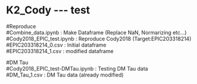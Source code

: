 # K2_Cody --- test

#Reproduce   
#Combine_data.ipynb : Make Dataframe (Replace NaN, Normarizing etc...)   
#Cody2018_EPIC_test.ipynb : Reproduce Cody2018 (Target:EPIC203318214)   
#EPIC203318214_0.csv : Initial dataframe   
#EPIC203318214_1.csv : modified dataframe   

#DM Tau   
#Cody2018_EPIC_test-DMTau.ipynb : Testing DM Tau data   
#DM_Tau_1.csv : DM Tau data (already modified)   
